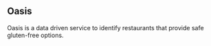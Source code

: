 ## Oasis
Oasis is a data driven service to identify restaurants that provide safe gluten-free options.
